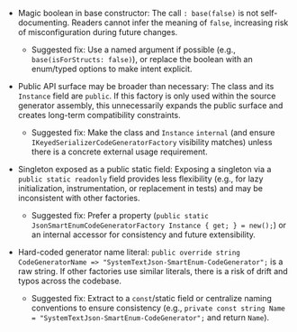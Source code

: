 - Magic boolean in base constructor: The call `: base(false)` is not self-documenting. Readers cannot infer the meaning of `false`, increasing risk of misconfiguration during future changes.
  - Suggested fix: Use a named argument if possible (e.g., `base(isForStructs: false)`), or replace the boolean with an enum/typed options to make intent explicit.

- Public API surface may be broader than necessary: The class and its `Instance` field are `public`. If this factory is only used within the source generator assembly, this unnecessarily expands the public surface and creates long-term compatibility constraints.
  - Suggested fix: Make the class and `Instance` `internal` (and ensure `IKeyedSerializerCodeGeneratorFactory` visibility matches) unless there is a concrete external usage requirement.

- Singleton exposed as a public static field: Exposing a singleton via a `public static readonly` field provides less flexibility (e.g., for lazy initialization, instrumentation, or replacement in tests) and may be inconsistent with other factories.
  - Suggested fix: Prefer a property (`public static JsonSmartEnumCodeGeneratorFactory Instance { get; } = new();`) or an internal accessor for consistency and future extensibility.

- Hard-coded generator name literal: `public override string CodeGeneratorName => "SystemTextJson-SmartEnum-CodeGenerator";` is a raw string. If other factories use similar literals, there is a risk of drift and typos across the codebase.
  - Suggested fix: Extract to a `const`/static field or centralize naming conventions to ensure consistency (e.g., `private const string Name = "SystemTextJson-SmartEnum-CodeGenerator";` and return `Name`).
